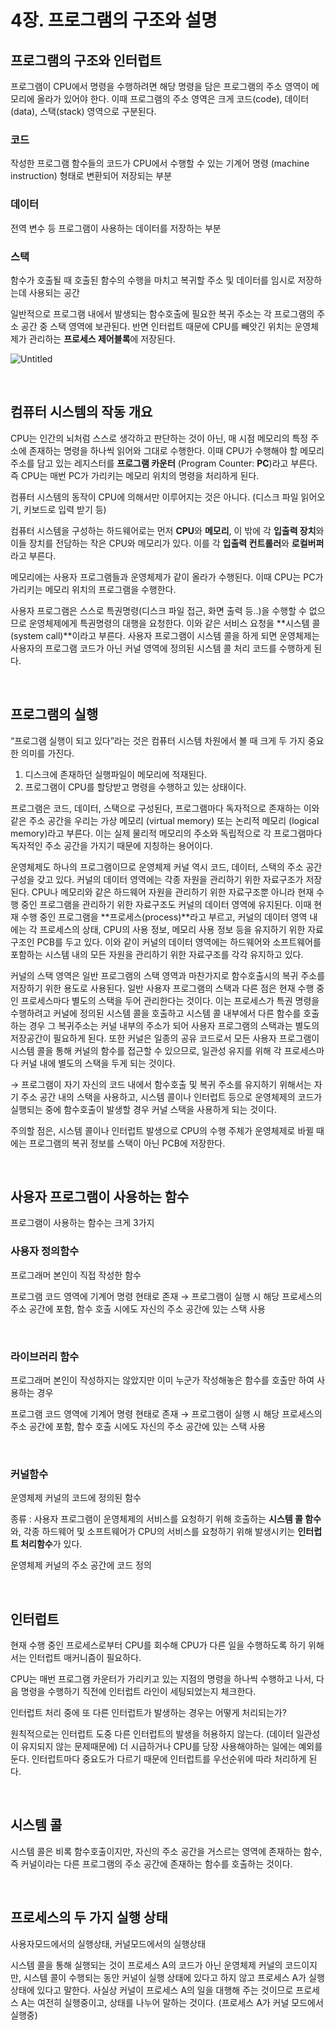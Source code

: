 # 4장. 프로그램의 구조와 설명

## 프로그램의 구조와 인터럽트

프로그램이 CPU에서 명령을 수행하려면 해당 명령을 담은 프로그램의 주소 영역이 메모리에 올라가 있어야 한다. 이때 프로그램의 주소 영역은 크게 코드(code), 데이터(data), 스택(stack) 영역으로 구분된다. 

### 코드

작성한 프로그램 함수들의 코드가 CPU에서 수행할 수 있는 기계어 명령 (machine instruction) 형태로 변환되어 저장되는 부분

### 데이터

전역 변수 등 프로그램이 사용하는 데이터를 저장하는 부분

### 스택

함수가 호출될 때 호출된 함수의 수행을 마치고 복귀할 주소 및 데이터를 임시로 저장하는데 사용되는 공간

일반적으로 프로그램 내에서 발생되는 함수호출에 필요한 복귀 주소는 각 프로그램의 주소 공간 중 스택 영역에 보관된다. 반면 인터럽트 때문에 CPU를 빼앗긴 위치는 운영체제가 관리하는 **프로세스 제어블록**에 저장된다.

![Untitled](https://s3-us-west-2.amazonaws.com/secure.notion-static.com/e8a72af8-ffae-45cb-95c8-d4997fa3bc24/Untitled.png)

</br>

## 컴퓨터 시스템의 작동 개요

CPU는 인간의 뇌처럼 스스로 생각하고 판단하는 것이 아닌, 매 시점 메모리의 특정 주소에 존재하는 명령을 하나씩 읽어와 그대로 수행한다. 이때 CPU가 수행해야 할 메모리 주소를 담고 있는 레지스터를 **프로그램 카운터** (Program Counter: **PC**)라고 부른다. 즉 CPU는 매번 PC가 가리키는 메모리 위치의 명령을 처리하게 된다. 

컴퓨터 시스템의 동작이 CPU에 의해서만 이루어지는 것은 아니다. (디스크 파일 읽어오기, 키보드로 입력 받기 등) 

컴퓨터 시스템을 구성하는 하드웨어로는 먼저 **CPU**와 **메모리**, 이 밖에 각 **입출력 장치**와 이들 장치를 전담하는 작은 CPU와 메모리가 있다. 이를 각 **입출력 컨트롤러**와 **로컬버퍼**라고 부른다.

메모리에는 사용자 프로그램들과 운영체제가 같이 올라가 수행된다. 이때 CPU는 PC가 가리키는 메모리 위치의 프로그램을 수행한다. 

사용자 프로그램은 스스로 특권명령(디스크 파일 접근, 화면 출력 등..)을 수행할 수 없으므로 운영체제에게 특권명령의 대행을 요청한다. 이와 같은 서비스 요청을 **시스템 콜(system call)**이라고 부른다. 사용자 프로그램이 시스템 콜을 하게 되면 운영체제는 사용자의 프로그램 코드가 아닌 커널 영역에 정의된 시스템 콜 처리 코드를 수행하게 된다. 

</br>

## 프로그램의 실행

“프로그램 실행이 되고 있다”라는 것은 컴퓨터 시스템 차원에서 볼 때 크게 두 가지 중요한 의미를 가진다. 

1. 디스크에 존재하던 실행파일이 메모리에 적재된다.
2. 프로그램이 CPU를 할당받고 명령을 수행하고 있는 상태이다. 

프로그램은 코드, 데이터, 스택으로 구성된다, 프로그램마다 독자적으로 존재하는 이와 같은 주소 공간을 우리는 가상 메모리 (virtual memory) 또는 논리적 메모리 (logical memory)라고 부른다. 이는 실제 물리적 메모리의 주소와 독립적으로 각 프로그램마다 독자적인 주소 공간을 가지기 때문에 지칭하는 용어이다. 

운영체제도 하나의 프로그램이므로 운영체제 커널 역시 코드, 데이터, 스택의 주소 공간 구성을 갖고 있다. 커널의 데이터 영역에는 각종 자원을 관리하기 위한 자료구조가 저장된다. CPU나 메모리와 같은 하드웨어 자원을 관리하기 위한 자료구조뿐 아니라 현재 수행 중인 프로그램을 관리하기 위한 자료구조도 커널의 데이터 영역에 유지된다. 이때 현재 수행 중인 프로그램을 **프로세스(process)**라고 부르고, 커널의 데이터 영역 내에는 각 프로세스의 상태, CPU의 사용 정보, 메모리 사용 정보 등을 유지하기 위한 자료구조인 PCB를 두고 있다. 이와 같이 커널의 데이터 영역에는 하드웨어와 소프트웨어를 포함하는 시스템 내의 모든 자원을 관리하기 위한 자료구조를 각각 유지하고 있다. 

커널의 스택 영역은 일반 프로그램의 스택 영역과 마찬가지로 함수호출시의 복귀 주소를 저장하기 위한 용도로 사용된다. 일반 사용자 프로그램의 스택과 다른 점은 현재 수행 중인 프로세스마다 별도의 스택을 두어 관리한다는 것이다. 이는 프로세스가 특권 명령을 수행하려고 커널에 정의된 시스템 콜을 호출하고 시스템 콜 내부에서 다른 함수를 호출하는 경우 그 복귀주소는 커널 내부의 주소가 되어 사용자 프로그램의 스택과는 별도의 저장공간이 필요하게 된다. 또한 커널은 일종의 공유 코드로서 모든 사용자 프로그램이 시스템 콜을 통해 커널의 함수를 접근할 수 있으므로, 일관성 유지를 위해 각 프로세스마다 커널 내에 별도의 스택을 두게 되는 것이다. 

→ 프로그램이 자기 자신의 코드 내에서 함수호출 및 복귀 주소를 유지하기 위해서는 자기 주소 공간 내의 스택을 사용하고, 시스템 콜이나 인터럽트 등으로 운영체제의 코드가 실행되는 중에 함수호출이 발생할 경우 커널 스택을 사용하게 되는 것이다. 

주의할 점은, 시스템 콜이나 인터럽트 발생으로 CPU의 수행 주체가 운영체제로 바뀔 때에는 프로그램의 복귀 정보를 스택이 아닌 PCB에 저장한다. 

</br>


## 사용자 프로그램이 사용하는 함수

프로그램이 사용하는 함수는 크게 3가지

### 사용자 정의함수

프로그래머 본인이 직접 작성한 함수

프로그램 코드 영역에 기계어 명령 현태로 존재 
→ 프로그램이 실행 시 해당 프로세스의 주소 공간에 포함, 함수 호출 시에도 자신의 주소 공간에 있는 스택 사용

</br>

### 라이브러리 함수

프로그래머 본인이 작성하지는 않았지만 이미 누군가 작성해놓은 함수를 호출만 하여 사용하는 경우

프로그램 코드 영역에 기계어 명령 현태로 존재 
→ 프로그램이 실행 시 해당 프로세스의 주소 공간에 포함, 함수 호출 시에도 자신의 주소 공간에 있는 스택 사용

</br>

### 커널함수

운영체제 커널의 코드에 정의된 함수

종류 : 사용자 프로그램이 운영체제의 서비스를 요청하기 위해 호출하는 **시스템 콜 함수**와, 각종 하드웨어 및 소프트웨어가 CPU의 서비스를 요청하기 위해 발생시키는 **인터럽트 처리함수**가 있다.

운영체제 커널의 주소 공간에 코드 정의

</br>

## 인터럽트

현재 수행 중인 프로세스로부터 CPU를 회수해  CPU가 다른 일을 수행하도록 하기 위해서는 인터럽트 매커니즘이 필요하다.

CPU는 매번 프로그램 카운터가 가리키고 있는 지점의 명령을 하나씩 수행하고 나서, 다음 명령을 수행하기 직전에 인터럽트 라인이 세팅되었는지 체크한다. 

인터럽트 처리 중에 또 다른 인터럽트가 발생하는 경우는 어떻게 처리되는가?

원칙적으로는 인터럽트 도중 다른 인터럽트의 발생을 허용하지 않는다. (데이터 일관성이 유지되지 않는 문제때문에) 더 시급하거나 CPU를 당장 사용해야하는 일에는 예외를 둔다. 인터럽트마다 중요도가 다르기 때문에 인터럽트를 우선순위에 따라 처리하게 된다. 

</br>

## 시스템 콜

시스템 콜은 비록 함수호출이지만, 자신의 주소 공간을 거스르는 영역에 존재하는 함수, 즉 커널이라는 다른 프로그램의 주소 공간에 존재하는 함수를 호출하는 것이다. 

</br>

## 프로세스의 두 가지 실행 상태

사용자모드에서의 실행상태, 커널모드에서의 실행상태

시스템 콜을 통해 실행되는 것이 프로세스 A의 코드가 아닌 운영체제 커널의 코드이지만, 시스템 콜이 수행되는 동안 커널이 실행 상태에 있다고 하지 않고 프로세스 A가 실행 상태에 있다고 말한다. 사실상 커널이 프로세스 A의 일을 대행해 주는 것이므로 프로세스 A는 여전히 실행중이고, 상태를 나누어 말하는 것이다.  (프로세스 A가 커널 모드에서 실행중)